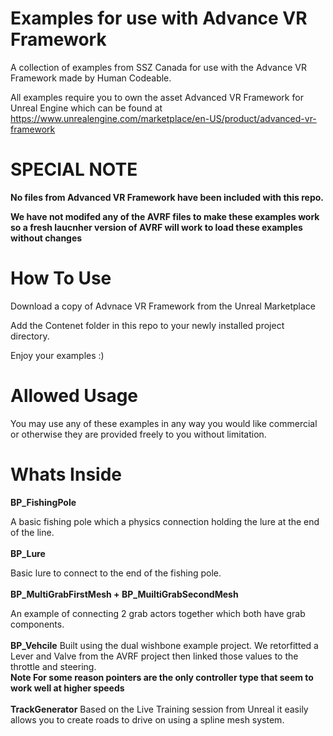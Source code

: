 # Examples for use with Advance VR Framework
A collection of examples from SSZ Canada for use with the Advance VR Framework made by Human Codeable.


All examples require you to own the asset Advanced VR Framework for Unreal Engine which can be found at
https://www.unrealengine.com/marketplace/en-US/product/advanced-vr-framework

# SPECIAL NOTE

**No files from Advanced VR Framework have been included with this repo.**

**We have not modifed any of the AVRF files to make these examples work so a fresh laucnher version of AVRF will work to load these examples without changes**





# How To Use
Download a copy of Advnace VR Framework from the Unreal Marketplace

Add the Contenet folder in this repo to your newly installed project directory.

Enjoy your examples :)



# Allowed Usage 
You may use any of these examples in any way you would like commercial or otherwise they are provided freely to you without limitation.



# Whats Inside

**BP_FishingPole**
  
  A basic fishing pole which a physics connection holding the lure at the end of the line.
<br>
<br>
**BP_Lure**

  Basic lure to connect to the end of the fishing pole.
<br>
<br>
**BP_MultiGrabFirstMesh + BP_MuiltiGrabSecondMesh**

  An example of connecting 2 grab actors together which both have grab components.
<br>
<br> 
**BP_Vehcile**
  Built using the dual wishbone example project. We retorfitted a Lever and Valve from the AVRF project then linked those values to the throttle and steering.<br>
**Note For some reason pointers are the only controller type that seem to work well at higher speeds**
<br>
<br>
**TrackGenerator**
Based on the Live Training session from Unreal it easily allows you to create roads to drive on using a spline mesh system.


 
